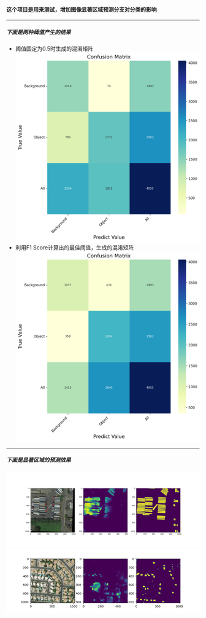 #### 这个项目是用来测试，增加图像显著区域预测分支对分类的影响
***
##### 下面是两种阈值产生的结果
* 阈值固定为0.5时生成的混淆矩阵
![阈值0.5时的混淆矩阵](src/model_180_best-1Class-0.5.png)
* 利用F1 Score计算出的最佳阈值，生成的混淆矩阵 
![最优阈值的混淆矩阵](src/model_180_best-1Class-None.png)
***
##### 下面是显著区域的预测效果
![示例1](src/Figure_1.png)
![示例2](src/Figure_2.png)
